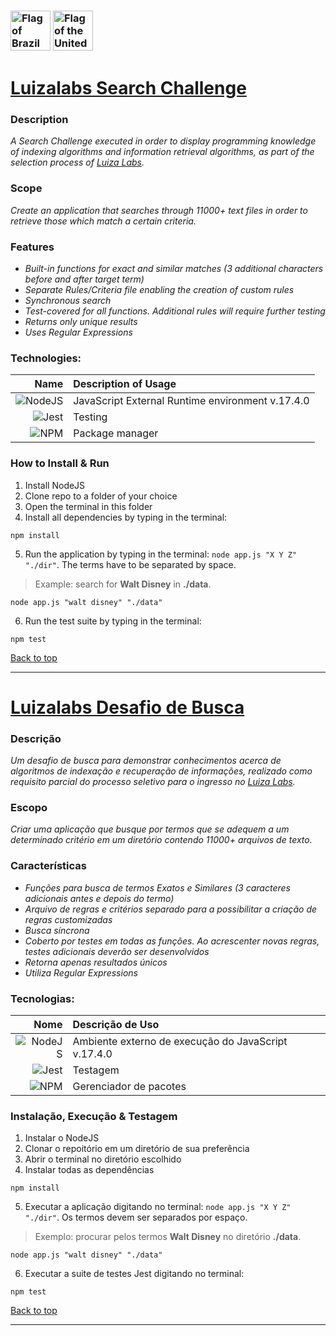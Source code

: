 <a name="back"></a>
### [<img width="64" alt="Flag of Brazil" src="https://upload.wikimedia.org/wikipedia/commons/thumb/0/05/Flag_of_Brazil.svg/64px-Flag_of_Brazil.svg.png">](#ptbr) [<img width="64" alt="Flag of the United States" src="https://upload.wikimedia.org/wikipedia/commons/thumb/d/d6/Flag_of_the_United_States_%283-2%29.svg/64px-Flag_of_the_United_States_%283-2%29.svg.png">](#en)

# [Luizalabs Search Challenge](https://www.linkedin.com/company/luizalabs/) <a name="en"></a>

### Description
*A Search Challenge executed in order to display programming knowledge of indexing algorithms and information retrieval algorithms, as part of the selection process of [Luiza Labs](https://www.linkedin.com/company/luizalabs/).*

### Scope
*Create an application that searches through 11000+ text files in order to retrieve those which match a certain criteria.*

### Features
* *Built-in functions for exact and similar matches (3 additional characters before and after target term)*
* *Separate Rules/Criteria file enabling the creation of custom rules*
* *Synchronous search*
* *Test-covered for all functions. Additional rules will require further testing*
* *Returns only unique results*
* *Uses Regular Expressions*

### Technologies:
| Name | Description of Usage |
| --: | :-- |
| ![NodeJS](https://img.shields.io/badge/node.js-6DA55F?style=for-the-badge&logo=node.js&logoColor=white) | JavaScript External Runtime environment v.17.4.0 |
| ![Jest](https://img.shields.io/badge/-jest-%23C21325?style=for-the-badge&logo=jest&logoColor=white) | Testing |
| ![NPM](https://img.shields.io/badge/NPM-%23000000.svg?style=for-the-badge&logo=npm&logoColor=white) | Package manager |

### How to Install & Run
1. Install NodeJS
2. Clone repo to a folder of your choice
3. Open the terminal in this folder
4. Install all dependencies by typing in the terminal:
```
npm install
```
5. Run the application by typing in the terminal: `node app.js "X Y Z" "./dir"`. The terms have to be separated by space.
> Example: search for **Walt Disney** in **./data**. 
```
node app.js "walt disney" "./data"
```
6. Run the test suite by typing in the terminal:
```
npm test
```

[Back to top](#back)

---

# [Luizalabs Desafio de Busca](https://www.linkedin.com/company/luizalabs/) <a name="ptbr"></a>

### Descrição
*Um desafio de busca para demonstrar conhecimentos acerca de algoritmos de indexação e recuperação de informações, realizado como requisito parcial do processo seletivo para o ingresso no [Luiza Labs](https://www.linkedin.com/company/luizalabs/).*

### Escopo
*Criar uma aplicação que busque por termos que se adequem a um determinado critério em um diretório contendo 11000+ arquivos de texto.*

### Características
* *Funções para busca de termos Exatos e Similares (3 caracteres adicionais antes e depois do termo)*
* *Arquivo de regras e critérios separado para a possibilitar a criação de regras customizadas*
* *Busca síncrona*
* *Coberto por testes em todas as funções. Ao acrescenter novas regras, testes adicionais deverão ser desenvolvidos*
* *Retorna apenas resultados únicos*
* *Utiliza Regular Expressions*

### Tecnologias:
| Nome | Descrição de Uso |
| --: | :-- |
| ![NodeJS](https://img.shields.io/badge/node.js-6DA55F?style=for-the-badge&logo=node.js&logoColor=white) | Ambiente externo de execução do JavaScript v.17.4.0 |
| ![Jest](https://img.shields.io/badge/-jest-%23C21325?style=for-the-badge&logo=jest&logoColor=white) | Testagem |
| ![NPM](https://img.shields.io/badge/NPM-%23000000.svg?style=for-the-badge&logo=npm&logoColor=white) | Gerenciador de pacotes |

### Instalação, Execução & Testagem
1. Instalar o NodeJS
2. Clonar o repoitório em um diretório de sua preferência
3. Abrir o terminal no diretório escolhido
4. Instalar todas as dependências
```
npm install
```
5. Executar a aplicação digitando no terminal: `node app.js "X Y Z" "./dir"`. Os termos devem ser separados por espaço.
> Exemplo: procurar pelos termos **Walt Disney** no diretório **./data**. 
```
node app.js "walt disney" "./data"
```
6. Executar a suite de testes Jest digitando no terminal:
```
npm test
```

[Back to top](#back)

---
